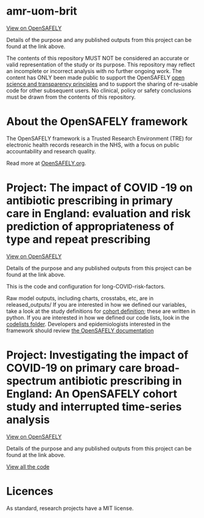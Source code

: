 # amr-uom-brit

[View on OpenSAFELY](https://jobs.opensafely.org/university-of-manchester/brit-antibiotic-research/)

Details of the purpose and any published outputs from this project can be found at the link above.

The contents of this repository MUST NOT be considered an accurate or valid representation of the study or its purpose. 
This repository may reflect an incomplete or incorrect analysis with no further ongoing work.
The content has ONLY been made public to support the OpenSAFELY [open science and transparency principles](https://www.opensafely.org/about/#contributing-to-best-practice-around-open-science) and to support the sharing of re-usable code for other subsequent users.
No clinical, policy or safety conclusions must be drawn from the contents of this repository.

# About the OpenSAFELY framework

The OpenSAFELY framework is a Trusted Research Environment (TRE) for electronic
health records research in the NHS, with a focus on public accountability and
research quality.

Read more at [OpenSAFELY.org](https://opensafely.org).

# Project: The impact of COVID -19 on antibiotic prescribing in primary care in England: evaluation and risk prediction of appropriateness of type and repeat prescribing

[View on OpenSAFELY](https://jobs.opensafely.org/university-of-manchester/brit-antibiotic-research/service_eval_work/)

Details of the purpose and any published outputs from this project can be found at the link above.


This is the code and configuration for long-COVID-risk-factors.

Raw model outputs, including charts, crosstabs, etc, are in released_outputs/
If you are interested in how we defined our variables, take a look at the study definitions for [cohort definition](https://github.com/opensafely/amr-uom-brit/tree/main/analysis); these are written in python.
If you are interested in how we defined our code lists, look in the [codelists folder](https://github.com/opensafely/amr-uom-brit/tree/main/codelists).
Developers and epidemiologists interested in the framework should review [the OpenSAFELY documentation](https://docs.opensafely.org/)


# Project: Investigating the impact of COVID-19 on primary care broad-spectrum antibiotic prescribing in England: An OpenSAFELY cohort study and interrupted time-series analysis

[View on OpenSAFELY](https://jobs.opensafely.org/university-of-manchester/brit-antibiotic-research/broad-spectrum-its/)

Details of the purpose and any published outputs from this project can be found at the link above.

[View all the code](https://github.com/opensafely/amr-uom-brit/tree/broad_ITS)

# Licences
As standard, research projects have a MIT license. 
